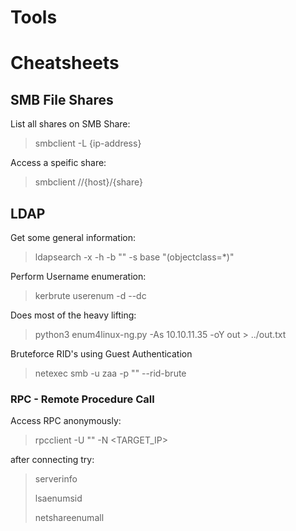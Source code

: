 # Tools

# Cheatsheets

## SMB File Shares

List all shares on SMB Share:
> smbclient -L {ip-address}

Access a speific share:
> smbclient //{host}/{share}

## LDAP

Get some general information:
> ldapsearch -x -h <ip> -b "" -s base "(objectclass=*)"

Perform Username enumeration:
> kerbrute userenum -d <ip-address> --dc <domain-controller> <wordlist>

Does most of the heavy lifting:
> python3 enum4linux-ng.py -As 10.10.11.35 -oY out > ../out.txt

Bruteforce RID's using Guest Authentication
> netexec smb <domain> -u zaa -p "" --rid-brute

### RPC - Remote Procedure Call

Access RPC anonymously:
> rpcclient -U "" -N <TARGET_IP>

after connecting try:
> serverinfo
> 
> lsaenumsid
> 
> netshareenumall
